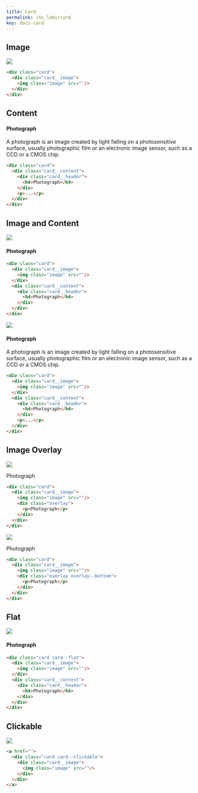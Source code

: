 ```yaml
---
title: Card
permalink: /ns_labs/card
key: docs-card
---
```


## Image

<div class="card">
  <div class="card__image">
    <img class="image" src="https://raw.githubusercontent.com/kitian616/jekyll-TeXt-theme/master/docs/assets/images/image.jpg"/>
  </div>
</div>

```html
<div class="card">
  <div class="card__image">
    <img class="image" src=""/>
  </div>
</div>
```

## Content

<div class="card">
  <div class="card__content">
    <div class="card__header">
      <h4>Photograph</h4>
    </div>
    <p>A photograph is an image created by light falling on a photosensitive surface, usually photographic film or an electronic image sensor, such as a CCD or a CMOS chip.</p>
  </div>
</div>

```html
<div class="card">
  <div class="card__content">
    <div class="card__header">
      <h4>Photograph</h4>
    </div>
    <p>...</p>
  </div>
</div>
```

## Image and Content

<div class="card">
  <div class="card__image">
    <img class="image" src="https://raw.githubusercontent.com/kitian616/jekyll-TeXt-theme/master/docs/assets/images/image.jpg"/>
  </div>
  <div class="card__content">
    <div class="card__header">
      <h4>Photograph</h4>
    </div>
  </div>
</div>

```html
<div class="card">
  <div class="card__image">
    <img class="image" src=""/>
  </div>
  <div class="card__content">
    <div class="card__header">
      <h4>Photograph</h4>
    </div>
  </div>
</div>
```

<div class="card">
  <div class="card__image">
    <img class="image" src="https://raw.githubusercontent.com/kitian616/jekyll-TeXt-theme/master/docs/assets/images/image.jpg"/>
  </div>
  <div class="card__content">
    <div class="card__header">
      <h4>Photograph</h4>
    </div>
    <p>
      A photograph is an image created by light falling on a photosensitive surface, usually photographic film or an electronic image sensor, such as a CCD or a CMOS chip.
    </p>
  </div>
</div>

```html
<div class="card">
  <div class="card__image">
    <img class="image" src=""/>
  </div>
  <div class="card__content">
    <div class="card__header">
      <h4>Photograph</h4>
    </div>
    <p>...</p>
  </div>
</div>
```

## Image Overlay

<div class="card">
  <div class="card__image">
    <img class="image" src="https://raw.githubusercontent.com/kitian616/jekyll-TeXt-theme/master/docs/assets/images/image.jpg"/>
    <div class="overlay">
      <p>Photograph</p>
    </div>
  </div>
</div>

```html
<div class="card">
  <div class="card__image">
    <img class="image" src=""/>
    <div class="overlay">
      <p>Photograph</p>
    </div>
  </div>
</div>
```

<div class="card">
  <div class="card__image">
    <img class="image" src="https://raw.githubusercontent.com/kitian616/jekyll-TeXt-theme/master/docs/assets/images/image.jpg"/>
    <div class="overlay overlay--bottom">
      <p>Photograph</p>
    </div>
  </div>
</div>

```html
<div class="card">
  <div class="card__image">
    <img class="image" src=""/>
    <div class="overlay overlay--bottom">
      <p>Photograph</p>
    </div>
  </div>
</div>
```

## Flat

<div class="card card--flat">
  <div class="card__image">
    <img class="image" src="https://raw.githubusercontent.com/kitian616/jekyll-TeXt-theme/master/docs/assets/images/image.jpg"/>
  </div>
  <div class="card__content">
    <div class="card__header">
      <h4>Photograph</h4>
    </div>
  </div>
</div>

```html
<div class="card card--flat">
  <div class="card__image">
    <img class="image" src=""/>
  </div>
  <div class="card__content">
    <div class="card__header">
      <h4>Photograph</h4>
    </div>
  </div>
</div>
```

## Clickable

<div>
  <div class="card card--clickable">
    <div class="card__image">
      <img class="image" src="https://raw.githubusercontent.com/kitian616/jekyll-TeXt-theme/master/docs/assets/images/image.jpg"/>
    </div>
  </div>
</div>

```html
<a href="">
  <div class="card card--clickable">
    <div class="card__image">
      <img class="image" src=""/>
    </div>
  </div>
</a>
```
